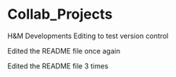 # Collab_Projects
H&amp;M Developments
 Editing to test version control
 

 Edited the README file once again

 Edited the README file 3 times